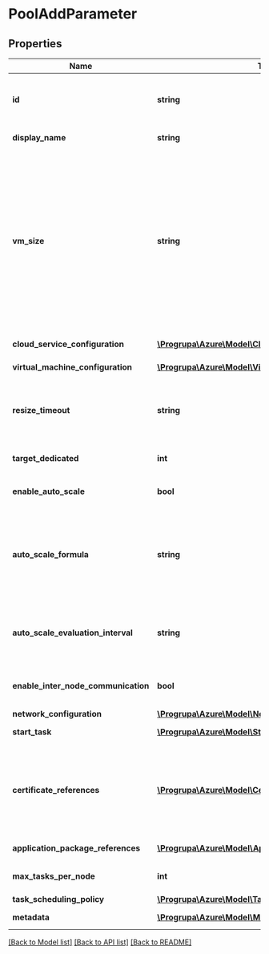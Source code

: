 # PoolAddParameter

## Properties
Name | Type | Description | Notes
------------ | ------------- | ------------- | -------------
**id** | **string** | The ID can contain any combination of alphanumeric characters including hyphens and underscores, and cannot contain more than 64 characters. The ID is case-preserving and case-insensitive (that is, you may not have two pool IDs within an account that differ only by case). | 
**display_name** | **string** | The display name need not be unique and can contain any Unicode characters up to a maximum length of 1024. | [optional] 
**vm_size** | **string** | For information about available sizes of virtual machines for Cloud Services pools (pools created with cloudServiceConfiguration), see Sizes for Cloud Services (http://azure.microsoft.com/documentation/articles/cloud-services-sizes-specs/). Batch supports all Cloud Services VM sizes except ExtraSmall. For information about available VM sizes for pools using images from the Virtual Machines Marketplace (pools created with virtualMachineConfiguration) see Sizes for Virtual Machines (Linux) (https://azure.microsoft.com/documentation/articles/virtual-machines-linux-sizes/) or Sizes for Virtual Machines (Windows) (https://azure.microsoft.com/documentation/articles/virtual-machines-windows-sizes/). Batch supports all Azure VM sizes except STANDARD_A0 and those with premium storage (STANDARD_GS, STANDARD_DS, and STANDARD_DSV2 series). | 
**cloud_service_configuration** | [**\Progrupa\Azure\Model\CloudServiceConfiguration**](CloudServiceConfiguration.md) | This property and virtualMachineConfiguration are mutually exclusive and one of the properties must be specified. | [optional] 
**virtual_machine_configuration** | [**\Progrupa\Azure\Model\VirtualMachineConfiguration**](VirtualMachineConfiguration.md) | This property and cloudServiceConfiguration are mutually exclusive and one of the properties must be specified. | [optional] 
**resize_timeout** | **string** | This timeout applies only to manual scaling; it has no effect when enableAutoScale is set to true. The default value is 15 minutes. The minimum value is 5 minutes. If you specify a value less than 5 minutes, the Batch service returns an error; if you are calling the REST API directly, the HTTP status code is 400 (Bad Request). | [optional] 
**target_dedicated** | **int** | This property must have the default value if enableAutoScale is true. It is required if enableAutoScale is false. | [optional] 
**enable_auto_scale** | **bool** | If true, the autoScaleFormula property must be set. If false, the targetDedicated property must be set. The default value is false. | [optional] 
**auto_scale_formula** | **string** | This property must not be specified if enableAutoScale is set to false. It is required if enableAutoScale is set to true. The formula is checked for validity before the pool is created. If the formula is not valid, the Batch service rejects the request with detailed error information. For more information about specifying this formula, see &#39;Automatically scale compute nodes in an Azure Batch pool&#39; (https://azure.microsoft.com/documentation/articles/batch-automatic-scaling/). | [optional] 
**auto_scale_evaluation_interval** | **string** | The default value is 15 minutes. The minimum and maximum value are 5 minutes and 168 hours respectively. If you specify a value less than 5 minutes or greater than 168 hours, the Batch service returns an error; if you are calling the REST API directly, the HTTP status code is 400 (Bad Request). | [optional] 
**enable_inter_node_communication** | **bool** | Enabling inter-node communication limits the maximum size of the pool due to deployment restrictions on the nodes of the pool. This may result in the pool not reaching its desired size. The default value is false. | [optional] 
**network_configuration** | [**\Progrupa\Azure\Model\NetworkConfiguration**](NetworkConfiguration.md) |  | [optional] 
**start_task** | [**\Progrupa\Azure\Model\StartTask**](StartTask.md) | The task runs when the node is added to the pool or when the node is restarted. | [optional] 
**certificate_references** | [**\Progrupa\Azure\Model\CertificateReference[]**](CertificateReference.md) | For Windows compute nodes, the Batch service installs the certificates to the specified certificate store and location. For Linux compute nodes, the certificates are stored in a directory inside the task working directory and an environment variable AZ_BATCH_CERTIFICATES_DIR is supplied to the task to query for this location. For certificates with visibility of remoteuser, a certs directory is created in the user&#39;s home directory (e.g., /home/&lt;user-name&gt;/certs) where certificates are placed. | [optional] 
**application_package_references** | [**\Progrupa\Azure\Model\ApplicationPackageReference[]**](ApplicationPackageReference.md) | This property is currently not supported on pools created using the virtualMachineConfiguration (IaaS) property. | [optional] 
**max_tasks_per_node** | **int** | The default value is 1. The maximum value of this setting depends on the size of the compute nodes in the pool (the vmSize setting). | [optional] 
**task_scheduling_policy** | [**\Progrupa\Azure\Model\TaskSchedulingPolicy**](TaskSchedulingPolicy.md) |  | [optional] 
**metadata** | [**\Progrupa\Azure\Model\MetadataItem[]**](MetadataItem.md) | The Batch service does not assign any meaning to metadata; it is solely for the use of user code. | [optional] 

[[Back to Model list]](../README.md#documentation-for-models) [[Back to API list]](../README.md#documentation-for-api-endpoints) [[Back to README]](../README.md)


